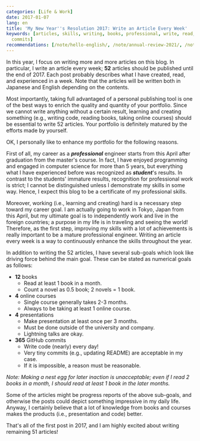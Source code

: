 ```yaml
---
categories: [Life & Work]
date: 2017-01-07
lang: en
title: 'My New Year''s Resolution 2017: Write an Article Every Week'
keywords: [articles, skills, writing, books, professional, write, read, months, goals,
  commits]
recommendations: [/note/hello-english/, /note/annual-review-2021/, /note/the-producer-consumer-gap/]
---
```


In this year, I focus on writing more and more articles on this blog. In particular, I write an article every week; **52** articles should be published until the end of 2017. Each post probably describes what I have created, read, and experienced in a week. Note that the articles will be written both in Japanese and English depending on the contents.

Most importantly, taking full advantaged of a personal publishing tool is one of the best ways to enrich the quality and quantity of your portfolio. Since we cannot write anything without a certain result, learning and creating something (e.g., writing code, reading books, taking online courses) should be essential to write 52 articles. Your portfolio is definitely matured by the efforts made by yourself.

OK, I personally like to enhance my portfolio for the following reasons.

First of all, my career as a ***professional*** engineer starts from this April after graduation from the master's course. In fact, I have enjoyed programming and engaged in computer science for more than 5 years, but everything what I have experienced before was recognized as ***student***'s results. In contrast to the students' immature results, recognition for professional work is strict; I cannot be distinguished unless I demonstrate my skills in some way. Hence, I expect this blog to be a certificate of my professional skills.

Moreover, working (i.e., learning and creating) hard is a necessary step toward my career goal. I am actually going to work in Tokyo, Japan from this April, but my ultimate goal is to independently work and live in the foreign countries; a purpose in my life is in traveling and seeing the world! Therefore, as the first step, improving my skills with a lot of achievements is really important to be a mature professional engineer. Writing an article every week is a way to continuously enhance the skills throughout the year.

In addition to writing the 52 articles, I have several sub-goals which look like driving force behind the main goal. These can be stated as numerical goals as follows:

- **12** books
	- Read at least 1 book in a month.
	- Count a novel as 0.5 book; 2 novels = 1 book.
- **4** online courses 
	- Single course generally takes 2-3 months.
	- Always to be taking at least 1 online course.
- **4** presentations
	- Make presentation at least once per 3 months.
	- Must be done outside of the university and company.
	- Lightning talks are okay.
- **365** GitHub commits
	- Write code (nearly) every day!
	- Very tiny commits (e.g., updating README) are acceptable in my case.
	- If it is impossible, a reason must be reasonable.
	
*Note: Making a nest egg for later inaction is unacceptable; even if I read 2 books in a month, I should read at least 1 book in the later months.*

Some of the articles might be progress reports of the above sub-goals, and otherwise the posts could depict something impressive in my daily life. Anyway, I certainly believe that a lot of knowledge from books and courses makes the products (i.e., presentation and code) better.

That's all of the first post in 2017, and I am highly excited about writing remaining 51 articles!
